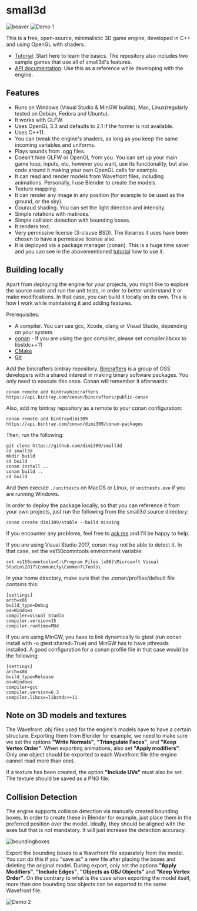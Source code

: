small3d
=======

![beaver](https://cloud.githubusercontent.com/assets/875167/20235630/4f653bc4-a897-11e6-97cc-d6d009fe527c.png) ![Demo 1](https://cloud.githubusercontent.com/assets/875167/18656425/4781b3d0-7ef1-11e6-83de-e412d5840fec.gif)

This is a free, open-source, minimalistic 3D game engine, developed in C++ and using OpenGL with shaders.

- [Tutorial](https://github.com/dimi309/small3d-tutorial): Start here to learn the basics. The repository also includes two sample games that use all of small3d's features.
- [API documentation](http://dimi309.github.io/small3d/): Use this as a reference while developing with the engine.

Features
--------

- Runs on Windows (Visual Studio & MinGW builds), Mac, Linux(regularly tested on Debian, Fedora and Ubuntu).
- It works with GLFW.
- Uses OpenGL 3.3 and defaults to 2.1 if the former is not available.
- Uses C++11.
- You can tweak the engine's shaders, as long as you keep the same incoming variables and uniforms.
- Plays sounds from .ogg files.
- Doesn't hide GLFW or OpenGL from you. You can set up your main game loop, inputs, etc, however you want, use its functionality, but also code around it making your own OpenGL calls for example.
- It can read and render models from Wavefront files, including animations. Personally, I use Blender to create the models.
- Texture mapping.
- It can render any image in any position (for example to be used as the ground, or the sky).
- Gouraud shading. You can set the light direction and intensity.
- Simple rotations with matrices.
- Simple collision detection with bounding boxes.
- It renders text.
- Very permissive license (3-clause BSD). The libraries it uses have been chosen to have a permissive license also.
- It is deployed via a package manager (conan). This is a huge time saver and you can see in the abovementioned [tutorial](https://github.com/dimi309/small3d-tutorial) how to use it.

Building locally
----------------

Apart from deploying the engine for your projects, you might like to explore the source code and run the unit tests, in order to better understand it or make modifications. In that case, you can build it locally on its own. This is how I work while maintaining it and adding features.

Prerequisites:

- A compiler. You can use gcc, Xcode, clang or Visual Studio, depending on your system.
- [conan](https://github.com/conan-io/conan) - If you are using the gcc compiler, please set compiler.libcxx to libstdc++11
- [CMake](https://cmake.org/)
- [Git](https://git-scm.com/)

Add the bincrafters bintray repository. [Bincrafters](https://bincrafters.github.io/) is a group of OSS developers with a shared interest in making binary software packages. You only need to execute this once. Conan will remember it afterwards:

	conan remote add bintraybincrafters https://api.bintray.com/conan/bincrafters/public-conan

Also, add my bintray repository as a remote to your conan configuration:

	conan remote add bintraydimi309 https://api.bintray.com/conan/dimi309/conan-packages
	
Then, run the following:

	git clone https://github.com/dimi309/small3d
	cd small3d
	mkdir build
	cd build
	conan install ..
	conan build ..
	cd build
	
And then execute `./unittests` on MacOS or Linux, or `unittests.exe` if you are running Windows.

In order to deploy the package locally, so that you can reference it from your own projects, just run the following from the small3d source directory:

	conan create dimi309/stable --build missing

If you encounter any problems, feel free to [ask me](https://github.com/dimi309/volcanique/issues) and I'll be happy to help.

If you are using Visual Studio 2017, conan may not be able to detect it. In that case, set the vs150comntools environment variable:
	
	set vs150comntools=C:\Program Files (x86)\Microsoft Visual Studio\2017\Community\Common7\Tools\

In your home directory, make sure that the .conan/profiles/default file contains this:

	[settings]
	arch=x86
	build_type=Debug
	os=Windows
	compiler=Visual Studio
	compiler.version=15
	compiler.runtime=MDd
	
If you are using MinGW, you have to link dynamically to gtest (run conan install with -o gtest:shared=True) and MinGW has to have pthreads installed. A good configuration for a conan profile file in that case would be the following:

	[settings]
	arch=x86
	build_type=Release
	os=Windows
	compiler=gcc
	compiler.version=6.3
	compiler.libcxx=libstdc++11
	
Note on 3D models and textures
------------------------------

The Wavefront .obj files used for the engine's models have to have a certain structure. Exporting them from Blender for example,  we need to make sure we set the options **"Write Normals"**, **"Triangulate Faces"**, and **"Keep Vertex Order"**. When exporting animations, also set **"Apply modifiers"**. Only one object should be exported to each Wavefront file (the engine cannot read more than one).

If a texture has been created, the option **"Include UVs"** must also be set. The texture should be saved as a PNG file.

Collision Detection
-------------------

The engine supports collision detection via manually created bounding boxes. In order to create these in Blender for example, just place them in the preferred position over the model. Ideally, they should be aligned with the axes but that is not mandatory. It will just increase the detection accuracy.

![boundingboxes](https://cloud.githubusercontent.com/assets/875167/19620357/2e03f446-987c-11e6-8517-dfed5ebd885e.png)

Export the bounding boxes to a Wavefront file separately from the model. You can do this if you "save as" a new file after placing the boxes and deleting the original model. During export, only set the options **"Apply Modifiers"**, **"Include Edges"**, **"Objects as OBJ Objects"** and **"Keep Vertex Order"**. On the contrary to what is the case when exporting the model itself, more than one bounding box objects can be exported to the same Wavefront file.

![Demo 2](https://cloud.githubusercontent.com/assets/875167/18656844/0dc828a0-7ef5-11e6-884b-706369d682f6.gif)
